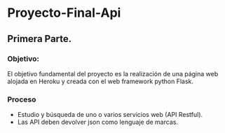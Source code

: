 # Proyecto-Final-Api

## Primera Parte.
### Objetivo:
El objetivo fundamental del proyecto es la realización de una página web alojada en Heroku y creada con el web framework python Flask.
### Proceso
* Estudio y búsqueda de uno o varios servicios web (API Restful). 
* Las API deben devolver json como lenguaje de marcas.
